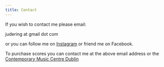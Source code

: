 ```yaml
---
title: Contact
---
```

If you wish to contact me please email:

judering at gmail dot com

or you can follow me on [Instagram](https://www.instagram.com/jude_ring/) or friend me on Facebook.

To purchase scores you can contact me at the above email address or the [Contemporary Music Centre Dublin](https://www.cmc.ie/composers/judith-ring) 
